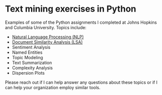 # Text mining exercises in Python 

Examples of some of the Python assignments I completed at Johns Hopkins and Columbia University. Topics include:

<ul>
<li> <a href="https://github.com/eburke16/Text-Mining/blob/main/Document%20Similarity%20Analysis.ipynb">Natural Language Processing (NLP)</a>
<li> <a href="https://github.com/eburke16/Text-Mining/blob/main/Document%20Similarity%20Analysis.ipynb">Document Similarity Analysis (LSA) </a>
<li> Sentiment Analysis
<li> Named Entities
<li> Topic Modeling
<li> Text Summarization
<li> Complexity Analysis
<li> Dispersion Plots
</ul>
Please reach out if I can help answer any questions about these topics or if I can help your organization employ similar tools.
